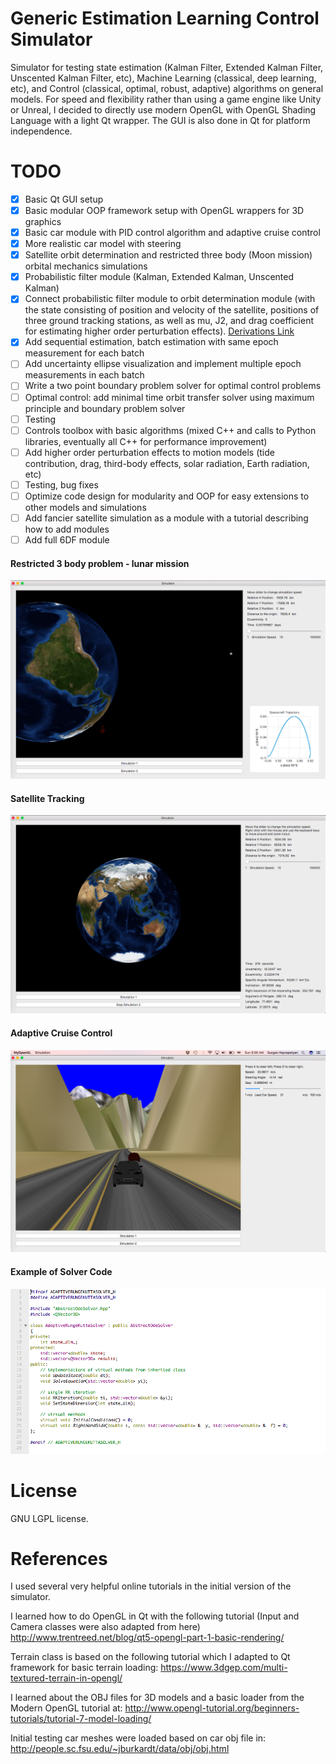 # Generic Estimation Learning Control Simulator

Simulator for testing state estimation (Kalman Filter, Extended Kalman Filter, Unscented Kalman Filter, etc), Machine Learning (classical, deep learning, etc), and Control (classical, optimal, robust, adaptive)  algorithms on general models.  For speed and flexibility rather than using a game engine like Unity or Unreal, I decided to directly use modern OpenGL with OpenGL Shading Language with a light Qt wrapper.  The GUI is also done in Qt for platform independence.


# TODO

 - [X] Basic Qt GUI setup
 - [X] Basic modular OOP framework setup with OpenGL wrappers for 3D graphics
 - [X] Basic car module with PID control algorithm and adaptive cruise control
 - [X] More realistic car model with steering
 - [X] Satellite orbit determination and restricted three body (Moon mission) orbital mechanics simulations
 - [X] Probabilistic filter module (Kalman, Extended Kalman, Unscented Kalman)
 - [X] Connect probabilistic filter module to orbit determination module (with the state consisting of position and velocity of the satellite, positions of three ground tracking stations, as well as mu, J2, and drag coefficient for estimating higher order perturbation effects). [Derivations Link](./docs/derivations.pdf)
 - [X] Add sequential estimation, batch estimation with same epoch measurement for each batch
 - [ ] Add uncertainty ellipse visualization and implement multiple epoch measurements in each batch
 - [ ] Write a two point boundary problem solver for optimal control problems
 - [ ] Optimal control: add minimal time orbit transfer solver using maximum principle and boundary problem solver
 - [ ] Testing
 - [ ] Controls toolbox with basic algorithms (mixed C++ and calls to Python libraries, eventually all C++ for performance improvement)
 - [ ] Add higher order perturbation effects to motion models (tide contribution, drag, third-body effects, solar radiation, Earth radiation, etc)
 - [ ] Testing, bug fixes
 - [ ] Optimize code design for modularity and OOP for easy extensions to other models and simulations
 - [ ] Add fancier satellite simulation as a module with a tutorial describing how to add modules
 - [ ] Add full 6DF module

[//]: # (Image References)

 [GUI]: ./docs/SolverDefinition.png "Solver"
 [Car]: ./docs/Car.png "Car"
 [Orbit]: ./docs/sat.png "Orbit"
 [R3B]: ./docs/Restricted3Body.png "Restricted 3 Body"
 [video1]: ./docs/orbit.mov "Satelite Orbit Video"
 [deriv]: ./docs/derivations.pdf "Derivations"
#### Restricted 3 body problem - lunar mission

![R3B][R3B]

#### Satellite Tracking

![Orbit][Orbit]


#### Adaptive Cruise Control

![Car][Car]

#### Example of Solver Code

![GUI][GUI]

# License

GNU LGPL license.

# References

I used several very helpful online tutorials in the initial version of the simulator.

I learned how to do OpenGL in Qt with the following tutorial (Input and Camera classes were also adapted from here)
http://www.trentreed.net/blog/qt5-opengl-part-1-basic-rendering/

Terrain class is based on the following tutorial which I adapted to Qt framework for basic terrain loading:
https://www.3dgep.com/multi-textured-terrain-in-opengl/

I learned about the OBJ files for 3D models and a basic loader from the Modern OpenGL tutorial at:
http://www.opengl-tutorial.org/beginners-tutorials/tutorial-7-model-loading/

Initial testing car meshes were loaded based on car obj file in:
http://people.sc.fsu.edu/~jburkardt/data/obj/obj.html

